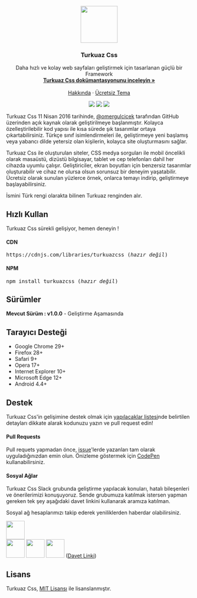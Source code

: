 <p align="center">
  <a href="https://turkuazcss.com/">
    <img src="http://i.hizliresim.com/nj13YR.png"/ height="100" />
  </a>
</p>

<h3 align="center">Turkuaz Css</h3>

<p align="center">
    Daha hızlı ve kolay web sayfaları geliştirmek için tasarlanan güçlü bir Framework
    <br>
    <a href="https://turkuazcss.com/dokumantasyon"><strong>Turkuaz Css dokümantasyonunu inceleyin »</strong></a>
    <br>
    <br>
    <a href="https://turkuazcss.com/hakkinda">Hakkında</a>
    ·
    <a href="https://turkuazcss.com/temalar">Ücretsiz Tema</a>
  </p>
  
<p align="center">
    <a href="https://turkuazcss.com/versiyonlar"><img src="https://turkuazcss.com/img/g-versiyon.png"/></a>
    <a href="https://github.com/turkuazcss/Framework/blob/master/LICENSE"><img src="https://turkuazcss.com/img/g-lisans.png"/></a>
    <a href="https://omergulcicek.com"><img src="https://turkuazcss.com/img/g-kurucu.png"/></a>
</p>

<p>
	Turkuaz Css 11 Nisan 2016 tarihinde, <a href="https://omergulcicek.com">@omergulcicek</a> tarafından GitHub üzerinden açık kaynak olarak geliştirilmeye başlanmıştır. Kolayca özelleştirilebilir kod yapısı ile kısa sürede şık tasarımlar ortaya çıkartabilirsiniz. Türkçe sınıf isimlendirmeleri ile, geliştirmeye yeni başlamış veya yabancı dilde yetersiz olan kişilerin, kolayca site oluşturmasını sağlar.
</p>
<p>
	Turkuaz Css ile oluşturulan siteler, CSS medya sorguları ile mobil öncelikli olarak masaüstü, dizüstü bilgisayar, tablet ve cep telefonları dahil her cihazda uyumlu çalışır. Geliştiriciler, ekran boyutları için benzersiz tasarımlar oluşturabilir ve cihaz ne olursa olsun sorunsuz bir deneyim yaşatabilir. Ücretsiz olarak sunulan yüzlerce örnek, onlarca temayı indirip, geliştirmeye başlayabilirsiniz.
</p>
<p>
	İsmini Türk rengi olarakta bilinen Turkuaz renginden alır.
</p>

<h2>Hızlı Kullan</h2>
<p>
Turkuaz Css sürekli gelişiyor, hemen deneyin !
</p>

<h4>CDN</h4>
<pre>
https://cdnjs.com/libraries/turkuazcss (<i>hazır değil</i>)
</pre>

<h4>NPM</h4>
<pre>
npm install turkuazcss (<i>hazır değil</i>)
</pre>

<h2>Sürümler</h2>
<p>
<strong>Mevcut Sürüm : v1.0.0</strong> - Geliştirme Aşamasında
</p>

<h2>Tarayıcı Desteği</h2>
<ul>
	<li>Google Chrome 29+</li>
	<li>Firefox 28+</li>
	<li>Safari 9+</li>
	<li>Opera 17+</li>
	<li>Internet Explorer 10+</li>
	<li>Microsoft Edge 12+</li>
	<li>Android 4.4+</li>
</ul>

<h2>Destek</h2>
<p>
Turkuaz Css'in gelişimine destek olmak için <a href="https://github.com/omergulcicek/turkuazcss/issues">yapılacaklar listesi</a>nde belirtilen detayları dikkate alarak kodunuzu yazın ve pull request edin!
</p>

<h4>Pull Requests</h4>
<p>
Pull requets yapmadan önce, <a href="https://github.com/omergulcicek/turkuazcss/issues">issue</a>'lerde yazanları tam olarak uyguladığınızdan emin olun. Önizleme göstermek için <a href="https://codepen.io/omergulcicek/pen/VMVKNe">CodePen</a> kullanabilirsiniz.
</p>

<h4>Sosyal Ağlar</h4>
<p>
Turkuaz Css Slack grubunda geliştirme yapılacak konuları, hatalı bileşenleri ve önerilerimizi konuşuyoruz. Sende grubumuza katılmak istersen yapman gereken tek şey aşağıdaki davet linkini kullanarak aramıza katılman.
</p>

<p>
Sosyal ağ hesaplarımızı takip ederek yeniliklerden haberdar olabilirsiniz.
</p>

<a href="https://facebook.com/turkuazcss"><img src="https://upload.wikimedia.org/wikipedia/commons/thumb/c/c2/F_icon.svg/1000px-F_icon.svg.png" height="50"></a>	
<a href="https://twitter.com/turkuazcss"><img src="https://cdn3.iconfinder.com/data/icons/capsocial-round/500/twitter-128.png" height="50"></a>
<a href="https://instagram.com/turkuazcss"><img src="http://www.stickpng.com/assets/images/580b57fcd9996e24bc43c521.png" height="50"></a>
<a href="https://turkuazcss.slack.com"><img src="https://upload.wikimedia.org/wikipedia/commons/7/76/Slack_Icon.png" height="50"></a> (<a href="https://join.slack.com/t/turkuazcss/shared_invite/MjI4OTg4NzMxNjUyLTE1MDMxNDY5MTQtYWQ1MjMwN2UyMg">Davet Linki</a>)

<h2>Lisans</h2>
<p>
	Turkuaz Css, <a href="https://github.com/turkuazcss/Framework/blob/master/LICENSE">MIT Lisansı</a> ile lisanslanmıştır.
</p>
